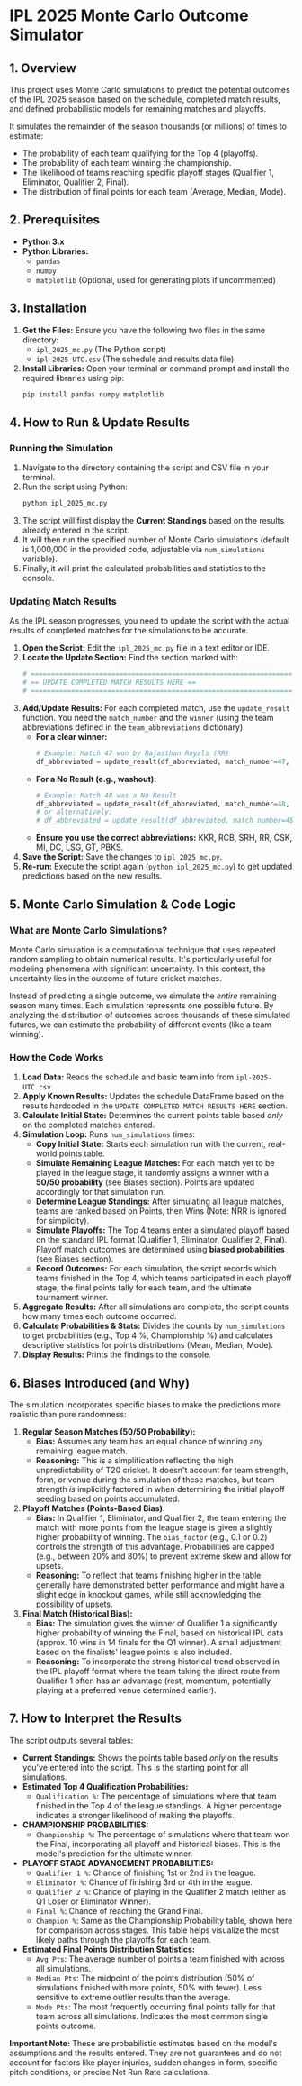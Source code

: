 # IPL 2025 Monte Carlo Outcome Simulator

## 1. Overview

This project uses Monte Carlo simulations to predict the potential outcomes of the IPL 2025 season based on the schedule, completed match results, and defined probabilistic models for remaining matches and playoffs.

It simulates the remainder of the season thousands (or millions) of times to estimate:
*   The probability of each team qualifying for the Top 4 (playoffs).
*   The probability of each team winning the championship.
*   The likelihood of teams reaching specific playoff stages (Qualifier 1, Eliminator, Qualifier 2, Final).
*   The distribution of final points for each team (Average, Median, Mode).

## 2. Prerequisites

*   **Python 3.x**
*   **Python Libraries:**
    *   `pandas`
    *   `numpy`
    *   `matplotlib` (Optional, used for generating plots if uncommented)

## 3. Installation

1.  **Get the Files:** Ensure you have the following two files in the same directory:
    *   `ipl_2025_mc.py` (The Python script)
    *   `ipl-2025-UTC.csv` (The schedule and results data file)
2.  **Install Libraries:** Open your terminal or command prompt and install the required libraries using pip:
    ```bash
    pip install pandas numpy matplotlib
    ```

## 4. How to Run & Update Results

### Running the Simulation

1.  Navigate to the directory containing the script and CSV file in your terminal.
2.  Run the script using Python:
    ```bash
    python ipl_2025_mc.py
    ```
3.  The script will first display the **Current Standings** based on the results already entered in the script.
4.  It will then run the specified number of Monte Carlo simulations (default is 1,000,000 in the provided code, adjustable via `num_simulations` variable).
5.  Finally, it will print the calculated probabilities and statistics to the console.

### Updating Match Results

As the IPL season progresses, you need to update the script with the actual results of completed matches for the simulations to be accurate.

1.  **Open the Script:** Edit the `ipl_2025_mc.py` file in a text editor or IDE.
2.  **Locate the Update Section:** Find the section marked with:
    ```python
    # ==============================================================================
    # == UPDATE COMPLETED MATCH RESULTS HERE ==
    # ==============================================================================
    ```
3.  **Add/Update Results:** For each completed match, use the `update_result` function. You need the `match_number` and the `winner` (using the team abbreviations defined in the `team_abbreviations` dictionary).
    *   **For a clear winner:**
        ```python
        # Example: Match 47 won by Rajasthan Royals (RR)
        df_abbreviated = update_result(df_abbreviated, match_number=47, winner='RR')
        ```
    *   **For a No Result (e.g., washout):**
        ```python
        # Example: Match 48 was a No Result
        df_abbreviated = update_result(df_abbreviated, match_number=48, winner='NR')
        # or alternatively:
        # df_abbreviated = update_result(df_abbreviated, match_number=48, winner=None)
        ```
    *   **Ensure you use the correct abbreviations:** KKR, RCB, SRH, RR, CSK, MI, DC, LSG, GT, PBKS.
4.  **Save the Script:** Save the changes to `ipl_2025_mc.py`.
5.  **Re-run:** Execute the script again (`python ipl_2025_mc.py`) to get updated predictions based on the new results.

## 5. Monte Carlo Simulation & Code Logic

### What are Monte Carlo Simulations?

Monte Carlo simulation is a computational technique that uses repeated random sampling to obtain numerical results. It's particularly useful for modeling phenomena with significant uncertainty. In this context, the uncertainty lies in the outcome of future cricket matches.

Instead of predicting a single outcome, we simulate the *entire* remaining season many times. Each simulation represents one possible future. By analyzing the distribution of outcomes across thousands of these simulated futures, we can estimate the probability of different events (like a team winning).

### How the Code Works

1.  **Load Data:** Reads the schedule and basic team info from `ipl-2025-UTC.csv`.
2.  **Apply Known Results:** Updates the schedule DataFrame based on the results hardcoded in the `UPDATE COMPLETED MATCH RESULTS HERE` section.
3.  **Calculate Initial State:** Determines the current points table based *only* on the completed matches entered.
4.  **Simulation Loop:** Runs `num_simulations` times:
    *   **Copy Initial State:** Starts each simulation run with the current, real-world points table.
    *   **Simulate Remaining League Matches:** For each match yet to be played in the league stage, it randomly assigns a winner with a **50/50 probability** (see Biases section). Points are updated accordingly for that simulation run.
    *   **Determine League Standings:** After simulating all league matches, teams are ranked based on Points, then Wins (Note: NRR is ignored for simplicity).
    *   **Simulate Playoffs:** The Top 4 teams enter a simulated playoff based on the standard IPL format (Qualifier 1, Eliminator, Qualifier 2, Final). Playoff match outcomes are determined using **biased probabilities** (see Biases section).
    *   **Record Outcomes:** For each simulation, the script records which teams finished in the Top 4, which teams participated in each playoff stage, the final points tally for each team, and the ultimate tournament winner.
5.  **Aggregate Results:** After all simulations are complete, the script counts how many times each outcome occurred.
6.  **Calculate Probabilities & Stats:** Divides the counts by `num_simulations` to get probabilities (e.g., Top 4 %, Championship %) and calculates descriptive statistics for points distributions (Mean, Median, Mode).
7.  **Display Results:** Prints the findings to the console.

## 6. Biases Introduced (and Why)

The simulation incorporates specific biases to make the predictions more realistic than pure randomness:

1.  **Regular Season Matches (50/50 Probability):**
    *   **Bias:** Assumes any team has an equal chance of winning any remaining league match.
    *   **Reasoning:** This is a simplification reflecting the high unpredictability of T20 cricket. It doesn't account for team strength, form, or venue during the simulation of these matches, but team strength *is* implicitly factored in when determining the initial playoff seeding based on points accumulated.
2.  **Playoff Matches (Points-Based Bias):**
    *   **Bias:** In Qualifier 1, Eliminator, and Qualifier 2, the team entering the match with more points from the league stage is given a slightly higher probability of winning. The `bias_factor` (e.g., 0.1 or 0.2) controls the strength of this advantage. Probabilities are capped (e.g., between 20% and 80%) to prevent extreme skew and allow for upsets.
    *   **Reasoning:** To reflect that teams finishing higher in the table generally have demonstrated better performance and might have a slight edge in knockout games, while still acknowledging the possibility of upsets.
3.  **Final Match (Historical Bias):**
    *   **Bias:** The simulation gives the winner of Qualifier 1 a significantly higher probability of winning the Final, based on historical IPL data (approx. 10 wins in 14 finals for the Q1 winner). A small adjustment based on the finalists' league points is also included.
    *   **Reasoning:** To incorporate the strong historical trend observed in the IPL playoff format where the team taking the direct route from Qualifier 1 often has an advantage (rest, momentum, potentially playing at a preferred venue determined earlier).

## 7. How to Interpret the Results

The script outputs several tables:

*   **Current Standings:** Shows the points table based *only* on the results you've entered into the script. This is the starting point for all simulations.
*   **Estimated Top 4 Qualification Probabilities:**
    *   `Qualification %`: The percentage of simulations where that team finished in the Top 4 of the league standings. A higher percentage indicates a stronger likelihood of making the playoffs.
*   **CHAMPIONSHIP PROBABILITIES:**
    *   `Championship %`: The percentage of simulations where that team won the Final, incorporating all playoff and historical biases. This is the model's prediction for the ultimate winner.
*   **PLAYOFF STAGE ADVANCEMENT PROBABILITIES:**
    *   `Qualifier 1 %`: Chance of finishing 1st or 2nd in the league.
    *   `Eliminator %`: Chance of finishing 3rd or 4th in the league.
    *   `Qualifier 2 %`: Chance of playing in the Qualifier 2 match (either as Q1 Loser or Eliminator Winner).
    *   `Final %`: Chance of reaching the Grand Final.
    *   `Champion %`: Same as the Championship Probability table, shown here for comparison across stages. This table helps visualize the most likely paths through the playoffs for each team.
*   **Estimated Final Points Distribution Statistics:**
    *   `Avg Pts`: The average number of points a team finished with across all simulations.
    *   `Median Pts`: The midpoint of the points distribution (50% of simulations finished with more points, 50% with fewer). Less sensitive to extreme outlier results than the average.
    *   `Mode Pts`: The most frequently occurring final points tally for that team across all simulations. Indicates the most common single points outcome.

**Important Note:** These are probabilistic estimates based on the model's assumptions and the results entered. They are not guarantees and do not account for factors like player injuries, sudden changes in form, specific pitch conditions, or precise Net Run Rate calculations.